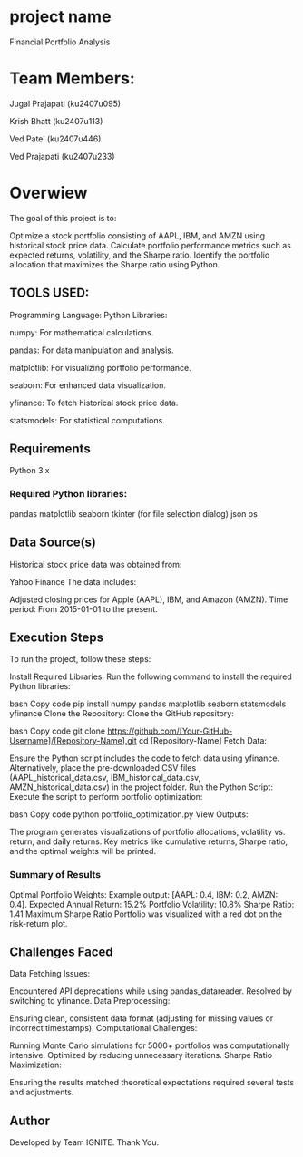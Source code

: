 # project name

Financial Portfolio Analysis

# Team Members:
Jugal Prajapati (ku2407u095)

Krish Bhatt (ku2407u113)

Ved Patel (ku2407u446)

Ved Prajapati (ku2407u233)

 # Overwiew
 
The goal of this project is to:

Optimize a stock portfolio consisting of AAPL, IBM, and AMZN using historical stock price data.
Calculate portfolio performance metrics such as expected returns, volatility, and the Sharpe ratio.
Identify the portfolio allocation that maximizes the Sharpe ratio using Python.

## TOOLS USED:
Programming Language: Python
Libraries:

numpy: For mathematical calculations.

pandas: For data manipulation and analysis.

matplotlib: For visualizing portfolio performance.

seaborn: For enhanced data visualization.

yfinance: To fetch historical stock price data.

statsmodels: For statistical computations.


## Requirements
Python 3.x
### Required Python libraries:
pandas
matplotlib
seaborn
tkinter (for file selection dialog)
json
os 

## Data Source(s)

Historical stock price data was obtained from:

Yahoo Finance
The data includes:

Adjusted closing prices for Apple (AAPL), IBM, and Amazon (AMZN).
Time period: From 2015-01-01 to the present.


## Execution Steps
To run the project, follow these steps:

Install Required Libraries: Run the following command to install the required Python libraries:

bash
Copy code
pip install numpy pandas matplotlib seaborn statsmodels yfinance
Clone the Repository: Clone the GitHub repository:

bash
Copy code
git clone https://github.com/[Your-GitHub-Username]/[Repository-Name].git
cd [Repository-Name]
Fetch Data:

Ensure the Python script includes the code to fetch data using yfinance.
Alternatively, place the pre-downloaded CSV files (AAPL_historical_data.csv, IBM_historical_data.csv, AMZN_historical_data.csv) in the project folder.
Run the Python Script: Execute the script to perform portfolio optimization:

bash
Copy code
python portfolio_optimization.py
View Outputs:

The program generates visualizations of portfolio allocations, volatility vs. return, and daily returns.
Key metrics like cumulative returns, Sharpe ratio, and the optimal weights will be printed.


### Summary of Results

Optimal Portfolio Weights: Example output: [AAPL: 0.4, IBM: 0.2, AMZN: 0.4].
Expected Annual Return: 15.2%
Portfolio Volatility: 10.8%
Sharpe Ratio: 1.41
Maximum Sharpe Ratio Portfolio was visualized with a red dot on the risk-return plot.


## Challenges Faced

Data Fetching Issues:

Encountered API deprecations while using pandas_datareader.
Resolved by switching to yfinance.
Data Preprocessing:

Ensuring clean, consistent data format (adjusting for missing values or incorrect timestamps).
Computational Challenges:

Running Monte Carlo simulations for 5000+ portfolios was computationally intensive.
Optimized by reducing unnecessary iterations.
Sharpe Ratio Maximization:

Ensuring the results matched theoretical expectations required several tests and adjustments.

## Author
Developed by Team IGNITE.
Thank You.
